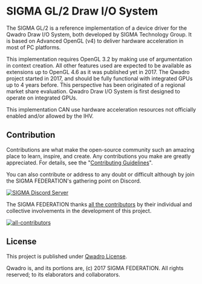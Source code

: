 # SIGMA GL/2 Draw I/O System
The SIGMA GL/2 is a reference implementation of a device driver for the Qwadro Draw I/O System, both developed by SIGMA Technology Group. It is based on Advanced OpenGL (v4) to deliver hardware acceleration in most of PC platforms.

This implementation requires OpenGL 3.2 by making use of argumentation in context creation. All other features used are expected to be available as extensions up to OpenGL 4.6 as it was published yet in 2017. The Qwadro project started in 2017, and should be fully functional with integrated GPUs up to 4 years before. This perspective has been originated of a regional market share evaluation. Qwadro Draw I/O System is first designed to operate on integrated GPUs.

This implementation CAN use hardware acceleration resources not officially enabled and/or allowed by the IHV.

## Contribution

Contributions are what make the open-source community such an amazing place to learn, inspire, and create. Any contributions you make are greatly appreciated. For details, see the "[Contributing Guidelines][contribute-guide]".

You can also contribute or address to any doubt or difficult although by join the SIGMA FEDERATION's gathering point on Discord.

[![SIGMA Discord Server](https://discord.com/api/guilds/349379672351571969/widget.png?style=banner2)](https://sigmaco.org/discord)

The SIGMA FEDERATION thanks [all the contributors][contributors] by their individual and collective involvements in the development of this project.

[![all-contributors](https://contrib.rocks/image?repo=sigmaco/tarzgl4&columns=16)][contributors]

## License

This project is published under [Qwadro License][license].

Qwadro is, and its portions are, (c) 2017 SIGMA FEDERATION. All rights reserved; to its elaborators and collaborators.

[license]: https://github.com/sigmaco/tarzgl4/blob/master/LICENSE.txt
[contributors]: https://github.com/sigmaco/tarzgl4/graphs/contributors
[contribute-guide]: https://github.com/sigmaco/qwadro/blob/master/docs/CONTRIBUTING.md
